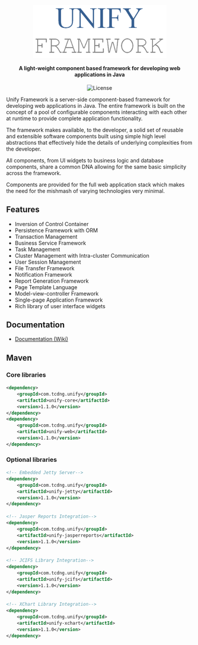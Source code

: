 <h1 align="center"><img src="docs/images/unifyframework.png" alt="Unify Framework" width="360" align="center"></h1>  

<h4 align="center">A light-weight component based framework for developing web applications in Java</h4>
  
<p align="center">
<img src="https://img.shields.io/github/license/tcdng/unify-framework" alt="License" title="">
</p>

Unify Framework is a server-side component-based framework for developing web applications in Java. The entire framework is built on the concept of a pool of configurable components interacting with each other at runtime to provide complete application functionality.

The framework makes available, to the developer, a solid set of reusable and extensible software components built using simple high level abstractions that effectively hide the details of underlying complexities from the developer.

All components, from UI widgets to business logic and database components, share a common DNA allowing for the same basic simplicity across the framework. 

Components are provided for the full web application stack which makes the need for the mishmash of varying technologies very minimal.

## Features
* Inversion of Control Container
* Persistence Framework with ORM
* Transaction Management
* Business Service Framework
* Task Management
* Cluster Management with Intra-cluster Communication
* User Session Management
* File Transfer Framework
* Notification Framework
* Report Generation Framework
* Page Template Language
* Model-view-controller Framework
* Single-page Application Framework
* Rich library of user interface widgets

## Documentation

* [Documentation (Wiki)](https://github.com/tcdng/unify-framework/wiki)

## Maven

### Core libraries

```xml
<dependency>
    <groupId>com.tcdng.unify</groupId>
    <artifactId>unify-core</artifactId>
    <version>1.1.0</version>
</dependency>
<dependency>
    <groupId>com.tcdng.unify</groupId>
    <artifactId>unify-web</artifactId>
    <version>1.1.0</version>
</dependency>
```

### Optional libraries

```xml
<!-- Embedded Jetty Server-->
<dependency>
    <groupId>com.tcdng.unify</groupId>
    <artifactId>unify-jetty</artifactId>
    <version>1.1.0</version>
</dependency>

<!-- Jasper Reports Integration-->
<dependency>
    <groupId>com.tcdng.unify</groupId>
    <artifactId>unify-jasperreports</artifactId>
    <version>1.1.0</version>
</dependency>

<!-- JCIFS Library Integration-->
<dependency>
    <groupId>com.tcdng.unify</groupId>
    <artifactId>unify-jcifs</artifactId>
    <version>1.1.0</version>
</dependency>

<!-- XChart Library Integration-->
<dependency>
    <groupId>com.tcdng.unify</groupId>
    <artifactId>unify-xchart</artifactId>
    <version>1.1.0</version>
</dependency>
```

 